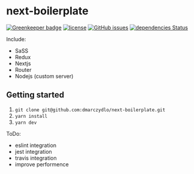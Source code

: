 # next-boilerplate

[![Greenkeeper badge](https://badges.greenkeeper.io/dmarczydlo/next-boilerplate.svg)](https://greenkeeper.io/)
[![license](https://img.shields.io/github/license/mashape/apistatus.svg?style=plastic)](https://github.com/dmarczydlo/next-boilerplate/blob/master/LICENSE)  [![GitHub issues](https://img.shields.io/github/issues/dmarczydlo/next-boilerplate.svg)](https://github.com/dmarczydlo/next-boilerplate/issues)
[![dependencies Status](https://david-dm.org/dmarczydlo/next-boilerplate/status.svg)](https://david-dm.org/dmarczydlo/next-boilerplate)

Include: 
* SaSS
* Redux
* Nextjs
* Router
* Nodejs (custom server)

## Getting started
1. ```git clone git@github.com:dmarczydlo/next-boilerplate.git```
1. ```yarn install```
1. ```yarn dev```

ToDo: 
* eslint integration
* jest integration
* travis integration
* improve performence
